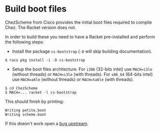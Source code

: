 # Build boot files

ChezScheme from Cisco provides the initial boot files required to compile Chez. The Racket version does not.

In order to build these you need to have a Racket pre-installed and perform the following steps:

* Install the package `cs-bootstrap` (`-D` will skip building documentation).
```
$ raco pkg install -i -D cs-bootstrap
```

* Setup the boot files architecture. For `i386` (32-bits intel) use `MACH=i3le` (without threads) or `MACH=i3le` (with threads). For `x86_64` (64-bits intel) use `MACH=a6le` (without threads) or `MACH=ta6le` (with threads).
```
$ cd ChezScheme
$ MACH=... racket -l cs-bootstrap
```

This should finish by printing:
```
Writing petite.boot
Writing scheme.boot
```

If this doesn't work open a [bug upstream](https://github.com/racket/ChezScheme/issues/new).


